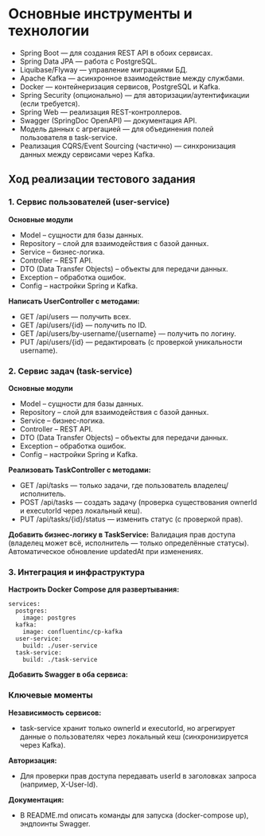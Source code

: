 # Основные инструменты и технологии

- Spring Boot — для создания REST API в обоих сервисах.
- Spring Data JPA — работа с PostgreSQL.
- Liquibase/Flyway — управление миграциями БД.
- Apache Kafka — асинхронное взаимодействие между службами.
- Docker — контейнеризация сервисов, PostgreSQL и Kafka.
- Spring Security (опционально) — для авторизации/аутентификации (если требуется).
- Spring Web — реализация REST-контроллеров.
- Swagger (SpringDoc OpenAPI) — документация API.
- Модель данных с агрегацией — для объединения полей пользователя в task-service.
- Реализация CQRS/Event Sourcing (частично) — синхронизация данных между сервисами через Kafka.

## Ход реализации тестового задания

### 1. Сервис пользователей (user-service)

**Основные модули**
- Model – сущности для базы данных.
- Repository – слой для взаимодействия с базой данных.
- Service – бизнес-логика.
- Controller – REST API.
- DTO (Data Transfer Objects) – объекты для передачи данных.
- Exception – обработка ошибок.
- Config – настройки Spring и Kafka.

**Написать UserController с методами:**
- GET /api/users — получить всех.
- GET /api/users/{id} — получить по ID.
- GET /api/users/by-username/{username} — получить по логину.
- PUT /api/users/{id} — редактировать (с проверкой уникальности username).

### 2. Сервис задач (task-service)
**Основные модули**
- Model – сущности для базы данных.
- Repository – слой для взаимодействия с базой данных.
- Service – бизнес-логика.
- Controller – REST API.
- DTO (Data Transfer Objects) – объекты для передачи данных.
- Exception – обработка ошибок.
- Config – настройки Spring и Kafka.

**Реализовать TaskController с методами:**
- GET /api/tasks — только задачи, где пользователь владелец/исполнитель.
- POST /api/tasks — создать задачу (проверка существования ownerId и executorId через локальный кеш).
- PUT /api/tasks/{id}/status — изменить статус (с проверкой прав).

**Добавить бизнес-логику в TaskService:**
Валидация прав доступа (владелец может всё, исполнитель — только определённые статусы).
Автоматическое обновление updatedAt при изменениях.

### 3. Интеграция и инфраструктура
   **Настроить Docker Compose для развертывания:**

```
services:
  postgres:
    image: postgres
  kafka:
    image: confluentinc/cp-kafka
  user-service:
    build: ./user-service
  task-service:
    build: ./task-service
  ```
    
**Добавить Swagger в оба сервиса:**


### Ключевые моменты
**Независимость сервисов:**
- task-service хранит только ownerId и executorId, но агрегирует данные о пользователях через 
локальный кеш (синхронизируется через Kafka).

**Авторизация:**
- Для проверки прав доступа передавать userId в заголовках запроса (например, X-User-Id).

**Документация:**
- В README.md описать команды для запуска (docker-compose up), эндпоинты Swagger.



